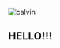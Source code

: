 ![calvin]([!https://raw.githubusercontent.com/clowningtimes/clowningtimes/main/CAL%20PFP.webp](https://github.com/clowningtimes/clowningtimes/blob/f00564e1790085d73380955032b31b4e99e45b16/CALPFP.png))


## HELLO!!! 

